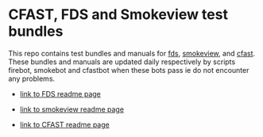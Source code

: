 # CFAST, FDS and Smokeview test bundles
This repo contains test bundles and manuals for 
[fds](https://github.com/firemodels/test_bundles/releases/tag/FDS_TEST),
[smokeview](https://github.com/firemodels/test_bundles/releases/tag/SMOKEVIEW_TEST), and
[cfast](https://github.com/firemodels/test_bundles/releases/tag/CFAST_TEST).
These bundles and manuals are updated daily respectively by scripts firebot, smokebot and cfastbot when these bots pass 
ie do not encounter any problems. 

* [link to FDS readme page](README_FDS.md)

* [link to smokeview readme page](README_SMV.md)

* [link to CFAST readme page](README_CFAST.md)
